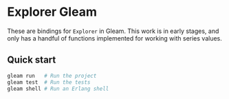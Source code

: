 # Explorer Gleam

These are bindings for `Explorer` in Gleam. This work is in early stages, and only has a handful of functions implemented for working with series values.

## Quick start

```sh
gleam run   # Run the project
gleam test  # Run the tests
gleam shell # Run an Erlang shell
```
